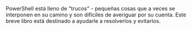 PowerShell está lleno de "trucos" - pequeñas cosas que a veces se interponen en su camino y son difíciles de averiguar por su cuenta. Este breve libro está destinado a ayudarle a resolverlos y evitarlos.
